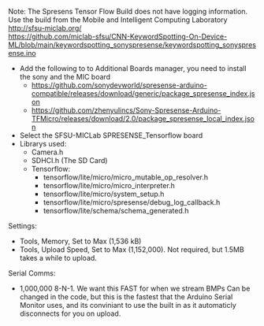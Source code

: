Note: 
The Spresens Tensor Flow Build does not have logging information. Use the build from the Mobile and Intelligent Computing Laboratory http://sfsu-miclab.org/ <br>
https://github.com/miclab-sfsu/CNN-KeywordSpotting-On-Device-ML/blob/main/keywordspotting_sonyspresense/keywordspotting_sonyspresense.ino <br>
- Add the following to to Additional Boards manager, you need to install the sony and the MIC board
	* https://github.com/sonydevworld/spresense-arduino-compatible/releases/download/generic/package_spresense_index.json
	* https://github.com/zhenyulincs/Sony-Spresense-Arduino-TFMicro/releases/download/2.0/package_spresense_local_index.json
- Select the SFSU-MICLab SPRESENSE_Tensorflow board
- Librarys used:
  - Camera.h
  - SDHCI.h (The SD Card)
  - Tensorflow:
    - tensorflow/lite/micro/micro_mutable_op_resolver.h
    - tensorflow/lite/micro/micro_interpreter.h
    - tensorflow/lite/micro/system_setup.h
    - tensorflow/lite/micro/spresense/debug_log_callback.h
    - tensorflow/lite/schema/schema_generated.h
      
Settings:
- Tools, Memory, Set to Max (1,536 kB)
- Tools, Upload Speed, Set to Max (1,152,000). Not required, but 1.5MB takes a while to upload.

Serial Comms:
- 1,000,000 8-N-1. We want this FAST for when we stream BMPs Can be changed in the code, but this is the fastest that the Arduino Serial Monitor uses, and its conviniant to use the built in as it automaticly disconnects for you on upload. 
